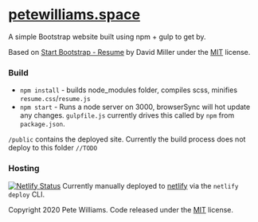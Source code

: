 # [petewilliams.space](http://petewilliams.space)
A simple Bootstrap website built using npm + gulp to get by.

Based on [Start Bootstrap - Resume](https://startbootstrap.com/template-overviews/resume/) by David Miller under the [MIT](https://github.com/BlackrockDigital/startbootstrap-resume/blob/gh-pages/LICENSE) license.

### Build

* `npm install` - builds node_modules folder, compiles scss, minifies `resume.css`/`resume.js`
* `npm start` - Runs a node server on 3000, browserSync will hot update any changes. `gulpfile.js` currently drives this called by `npm` from `package.json`.

`/public` contains the deployed site. Currently the build process does not deploy to this folder `//TODO`

### Hosting
[![Netlify Status](https://api.netlify.com/api/v1/badges/ceb8718d-b523-4521-a00c-b670bfc6c16f/deploy-status)](https://app.netlify.com/sites/petewilliamsdotspace/deploys)
Currently manually deployed to [netlify](https://netlify.com) via the `netlify deploy` CLI. 


Copyright 2020 Pete Williams. Code released under the [MIT](https://opensource.org/licenses/MIT) license.
